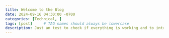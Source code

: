 ```yaml
---
title: Welcome to the Blog
date: 2024-09-16 04:30:00 -0700
categories: [Technical, ]
tags: [post]     # TAG names should always be lowercase
description: Just an test to check if everything is working and to introduce myself!
---
```


